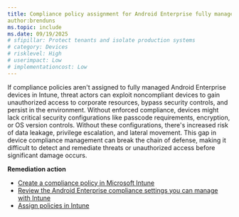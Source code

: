 ```yaml
---
title: Compliance policy assignment for Android Enterprise fully managed devices
author:brenduns
ms.topic: include
ms.date: 09/19/2025
# sfipillar: Protect tenants and isolate production systems
# category: Devices
# risklevel: High
# userimpact: Low
# implementationcost: Low
---
```

If compliance policies aren't assigned to fully managed Android Enterprise devices in Intune, threat actors can exploit noncompliant devices to gain unauthorized access to corporate resources, bypass security controls, and persist in the environment. Without enforced compliance, devices might lack critical security configurations like passcode requirements, encryption, or OS version controls. Without these configurations, there's increased risk of data leakage, privilege escalation, and lateral movement. This gap in device compliance management can break the chain of defense, making it difficult to detect and remediate threats or unauthorized access before significant damage occurs.

**Remediation action**

- [Create a compliance policy in Microsoft Intune](/intune/intune-service/protect/create-compliance-policy)
- [Review the Android Enterprise compliance settings you can manage with Intune](/intune/intune-service/protect/compliance-policy-create-android-for-work)
- [Assign policies in Intune](/intune/intune-service/configuration/device-profile-assign)